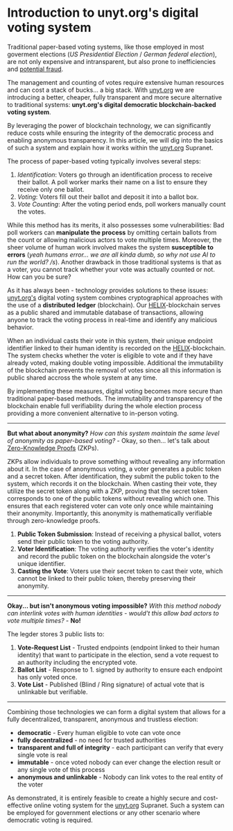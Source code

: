 <!--
	{
		description: "Introduction to unyt.org's digital voting system",
		preview: "res/header-digital-voting.png",
		date: ~2023-07-18~,
		tag: "Security",
		author: "unyt.org",
		authorRef: https://unyt.org
	};
-->


# Introduction to unyt.org's digital voting system

Traditional paper-based voting systems, like those employed in most goverment elections (*US Presidential Election* / *German federal election*), are not only expensive and intransparent, but also prone to inefficiencies and [potential fraud](https://de.wikipedia.org/wiki/Bundestagswahl_2021#Unregelm%C3%A4%C3%9Figkeiten_in_Berlin_und_Einspruch_des_Bundeswahlleiters). 

The management and counting of votes require extensive human resources and can cost a stack of bucks... a big stack. With [unyt.org](https://unyt.org) we are introducing a better, cheaper, fully transparent and more secure alternative to traditional systems: **unyt.org's digital democratic blockchain-backed voting system**. 

By leveraging the power of blockchain technology, we can significantly reduce costs while ensuring the integrity of the democratic process and enabling anonymous transparency. In this article, we will dig into the basics of such a system and explain how it works within the [unyt.org](https://unyt.org) Supranet.

The process of paper-based voting typically involves several steps:

1. *Identification*: Voters go through an identification process to receive their ballot. A poll worker marks their name on a list to ensure they receive only one ballot.
2. *Voting*: Voters fill out their ballot and deposit it into a ballot box.
3. *Vote Counting*: After the voting period ends, poll workers manually count the votes.

While this method has its merits, it also possesses some vulnerabilities: Bad poll workers can **manipulate the process** by omitting certain ballots from the count or allowing malicious actors to vote multiple times. Moreover, the sheer volume of human work involved makes the system **susceptible to errors** (*yeah humans error... we are all kinda dumb, so why not use AI to run the world? /s*). Another drawback in those traditional systems is that as a voter, you cannot track whether your vote was actually counted or not. How can you be sure?


As it has always been - technology provides solutions to these issues: [unyt.org's](https://unyt.org) digital voting system combines cryptographical approaches with the use of a **distributed ledger** (blockchain). Our [HELIX](https://docs.unyt.org)-blockchain serves as a public shared and immutable database of transactions, allowing anyone to track the voting process in real-time and identify any malicious behavior. 

When an individual casts their vote in this system, their unique endpoint identifier linked to their human identity is recorded on the [HELIX](https://docs.unyt.org)-blockchain. The system checks whether the voter is eligible to vote and if they have already voted, making double voting impossible. Additional the immutability of the blockchain prevents the removal of votes since all this information is public shared accross the whole system at any time.

By implementing these measures, digital voting becomes more secure than traditional paper-based methods. The immutability and transparency of the blockchain enable full verifiability during the whole election process providing a more convenient alternative to in-person voting.

---
**But what about anonymity?** *How can this system maintain the same level of anonymity as paper-based voting?* - Okay, so then... let's talk about [Zero-Knowledge Proofs](https://en.wikipedia.org/wiki/Zero-knowledge_proof) (ZKPs).

ZKPs allow individuals to prove something without revealing any information about it. In the case of anonymous voting, a voter generates a public token and a secret token. After identification, they submit the public token to the system, which records it on the blockchain. When casting their vote, they utilize the secret token along with a ZKP, proving that the secret token corresponds to one of the public tokens without revealing which one. This ensures that each registered voter can vote only once while maintaining their anonymity. Importantly, this anonymity is mathematically verifiable through zero-knowledge proofs.


1. **Public Token Submission**: Instead of receiving a physical ballot, voters send their public token to the voting authority.
2. **Voter Identification**: The voting authority verifies the voter's identity and record the public token on the blockchain alongside the voter's unique identifier.
3. **Casting the Vote**: Voters use their secret token to cast their vote, which cannot be linked to their public token, thereby preserving their anonymity.


---

**Okay... but isn't anonymous voting impossible?** *With this method nobody can interlink votes with human identities - would't this allow bad actors to vote multiple times?* - **No!**

The legder stores 3 public lists to: 
1. **Vote-Request List** - Trusted endpoints (endpoint linked to their human identity) that want to participate in the election, send a vote request to an authority including the encrypted vote.
2. **Ballot List** - Response to 1. signed by authority to ensure each endpoint has only voted once.
3. **Vote List** - Published (Blind / Ring signature) of actual vote that is unlinkable but verifiable.

---


Combining those technologies we can form a digital system that allows for a fully decentralized, transparent, anonymous and trustless election:
* **democratic** - Every human eligible to vote can vote once
* **fully decentralized** - no need for trusted authorities
* **transparent and full of integrity** - each participant can verify that every single vote is real
* **immutable** - once voted nobody can ever change the election result or any single vote of this process
* **anonymous and unlinkable** - Nobody can link votes to the real entity of the voter

As demonstrated, it is entirely feasible to create a highly secure and cost-effective online voting system for the [unyt.org](https://unyt.org) Supranet. Such a system can be employed for government elections or any other scenario where democratic voting is required.